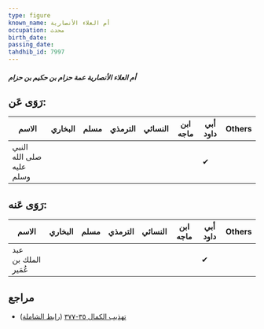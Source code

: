 ```yaml
---
type: figure
known_name: أم العلاء الأنصارية
occupation: محدث
birth_date:
passing_date:
tahdhib_id: 7997
---
```

##### أم العلاء الأنصارية عمة حزام بن حكيم بن حزام

## رَوَى عَن:
| الاسم                    | البخاري | مسلم | الترمذي | النسائي | ابن ماجه | أبي داود | Others |
| ------------------------ | ------- | ---- | ------- | ------- | -------- | -------- | ------ |
| النبي صلى الله عليه وسلم |         |      |         |         |          | ✔        |        |
## رَوَى عَنه:
| الاسم               | البخاري | مسلم | الترمذي | النسائي | ابن ماجه | أبي داود | Others |
| ------------------- | ------- | ---- | ------- | ------- | -------- | -------- | ------ |
| عبد الملك بن عُمَير |         |      |         |         |          | ✔        |        |
## مراجع
- [تهذيب الكمال ٣٥-٣٧٧](obsidian://open?vault=Tahdhib-al-Kamal&file=Figures/٧٩٩٧-أم%20العلاء%20الأنصارية%20عمة%20حزام%20بن%20حكيم%20بن%20حزام) ([رابط الشاملة](https://shamela.ws/book/3722/18976))